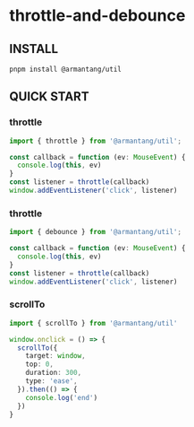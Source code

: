 # throttle-and-debounce

## INSTALL

```
pnpm install @armantang/util
```

## QUICK START

### throttle

```typescript
import { throttle } from '@armantang/util';

const callback = function (ev: MouseEvent) {
  console.log(this, ev)
}
const listener = throttle(callback)
window.addEventListener('click', listener)
```

### throttle

```typescript
import { debounce } from '@armantang/util';

const callback = function (ev: MouseEvent) {
  console.log(this, ev)
}
const listener = throttle(callback)
window.addEventListener('click', listener)
```

### scrollTo

```typescript
import { scrollTo } from '@armantang/util'

window.onclick = () => {
  scrollTo({
    target: window,
    top: 0,
    duration: 300,
    type: 'ease',
  }).then(() => {
    console.log('end')
  })
}
```
